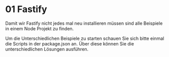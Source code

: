 # 01 Fastify

Damit wir Fastify nicht jedes mal neu installieren müssen sind alle Beispiele in einem Node Projekt zu finden. 

Um die Unterschiedlichen Beispiele zu starten schauen Sie sich bitte einmal die Scripts in der package.json an. Über diese können Sie die unterschiedlichen Lösungen ausführen.